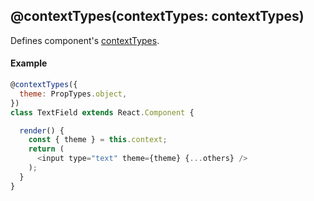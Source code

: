 ## @contextTypes(contextTypes: contextTypes)

Defines component's [contextTypes](https://facebook.github.io/react/docs/context.html).

#### Example

```js
@contextTypes({
  theme: PropTypes.object,
})
class TextField extends React.Component {

  render() {
    const { theme } = this.context;
    return (
      <input type="text" theme={theme} {...others} />
    );
  }
}
```
